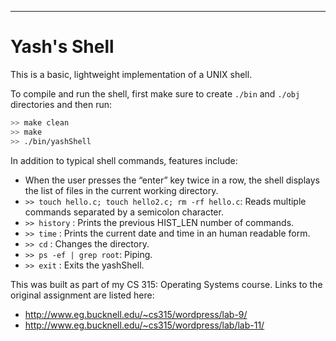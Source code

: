 * * *

# Yash's Shell

This is a basic, lightweight implementation of a UNIX shell.

To compile and run the shell, first make sure to create `./bin` and `./obj` directories and then run:

```bash
>> make clean
>> make
>> ./bin/yashShell
```

In addition to typical shell commands, features include:

-   When the user presses the “enter” key twice in a row, the shell displays the list of files in the current working directory.
-   `>> touch hello.c; touch hello2.c; rm -rf hello.c`: Reads multiple commands separated by a semicolon character.
-   `>> history` : Prints the previous HIST_LEN number of commands.
-   `>> time` : Prints the current date and time in an human readable form.
-   `>> cd` : Changes the directory.
-   `>> ps -ef | grep root`: Piping.
-   `>> exit` : Exits the yashShell.

This was built as part of my CS 315: Operating Systems course. Links to the original assignment are listed here:

-   <http://www.eg.bucknell.edu/~cs315/wordpress/lab-9/>
-   <http://www.eg.bucknell.edu/~cs315/wordpress/lab/lab-11/>
